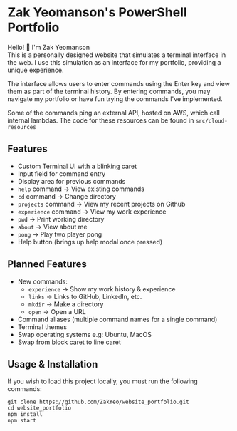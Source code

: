 # Zak Yeomanson's PowerShell Portfolio

Hello! 👋 I'm Zak Yeomanson <br>
This is a personally designed website that simulates a terminal interface in the web. I use this simulation as an interface for my portfolio, providing a unique experience.

The interface allows users to enter commands using the Enter key and view them as part of the terminal history. By entering commands, you may navigate my portfolio or have fun trying the commands I've implemented.

Some of the commands ping an external API, hosted on AWS, which call internal lambdas. The code for these resources can be found in `src/cloud-resources`

## Features

- Custom Terminal UI with a blinking caret
- Input field for command entry
- Display area for previous commands
- `help` command -> View existing commands
- `cd` command -> Change directory
- `projects` command -> View my recent projects on Github
- `experience` command -> View my work experience
- `pwd` -> Print working directory
- `about` -> View about me
- `pong` -> Play two player pong
- Help button (brings up help modal once pressed)

## Planned Features

- New commands:
  - `experience` -> Show my work history & experience
  - `links` -> Links to GitHub, LinkedIn, etc.
  - `mkdir` -> Make a directory
  - `open` -> Open a URL
- Command aliases (multiple command names for a single command)
- Terminal themes
- Swap operating systems e.g: Ubuntu, MacOS
- Swap from block caret to line caret

## Usage & Installation

If you wish to load this project locally, you must run the following commands:

```
git clone https://github.com/ZakYeo/website_portfolio.git
cd website_portfolio
npm install
npm start
```
